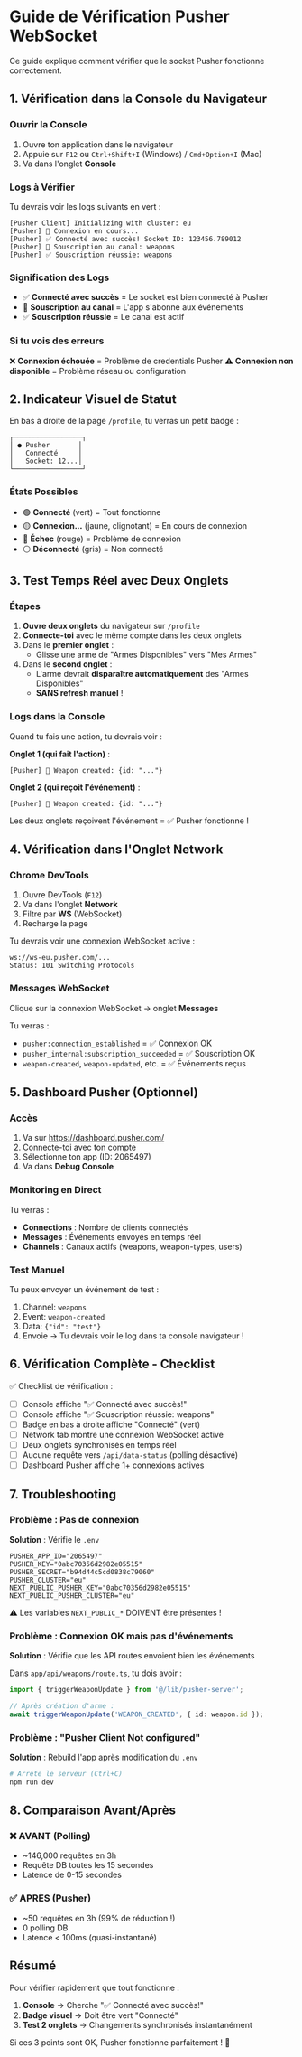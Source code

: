 # Guide de Vérification Pusher WebSocket

Ce guide explique comment vérifier que le socket Pusher fonctionne correctement.

## 1. Vérification dans la Console du Navigateur

### Ouvrir la Console
1. Ouvre ton application dans le navigateur
2. Appuie sur `F12` ou `Ctrl+Shift+I` (Windows) / `Cmd+Option+I` (Mac)
3. Va dans l'onglet **Console**

### Logs à Vérifier

Tu devrais voir les logs suivants en vert :

```
[Pusher Client] Initializing with cluster: eu
[Pusher] 🔄 Connexion en cours...
[Pusher] ✅ Connecté avec succès! Socket ID: 123456.789012
[Pusher] 📡 Souscription au canal: weapons
[Pusher] ✅ Souscription réussie: weapons
```

### Signification des Logs

- ✅ **Connecté avec succès** = Le socket est bien connecté à Pusher
- 📡 **Souscription au canal** = L'app s'abonne aux événements
- ✅ **Souscription réussie** = Le canal est actif

### Si tu vois des erreurs

❌ **Connexion échouée** = Problème de credentials Pusher
⚠️ **Connexion non disponible** = Problème réseau ou configuration

## 2. Indicateur Visuel de Statut

En bas à droite de la page `/profile`, tu verras un petit badge :

```
┌─────────────────┐
│ ● Pusher       │
│   Connecté     │
│   Socket: 12...│
└─────────────────┘
```

### États Possibles

- 🟢 **Connecté** (vert) = Tout fonctionne
- 🟡 **Connexion...** (jaune, clignotant) = En cours de connexion
- 🔴 **Échec** (rouge) = Problème de connexion
- ⚪ **Déconnecté** (gris) = Non connecté

## 3. Test Temps Réel avec Deux Onglets

### Étapes

1. **Ouvre deux onglets** du navigateur sur `/profile`
2. **Connecte-toi** avec le même compte dans les deux onglets
3. Dans le **premier onglet** :
   - Glisse une arme de "Armes Disponibles" vers "Mes Armes"
4. Dans le **second onglet** :
   - L'arme devrait **disparaître automatiquement** des "Armes Disponibles"
   - **SANS refresh manuel** !

### Logs dans la Console

Quand tu fais une action, tu devrais voir :

**Onglet 1 (qui fait l'action)** :
```
[Pusher] 🔫 Weapon created: {id: "..."}
```

**Onglet 2 (qui reçoit l'événement)** :
```
[Pusher] 🔫 Weapon created: {id: "..."}
```

Les deux onglets reçoivent l'événement = ✅ Pusher fonctionne !

## 4. Vérification dans l'Onglet Network

### Chrome DevTools

1. Ouvre DevTools (`F12`)
2. Va dans l'onglet **Network**
3. Filtre par **WS** (WebSocket)
4. Recharge la page

Tu devrais voir une connexion WebSocket active :

```
ws://ws-eu.pusher.com/...
Status: 101 Switching Protocols
```

### Messages WebSocket

Clique sur la connexion WebSocket → onglet **Messages**

Tu verras :
- `pusher:connection_established` = ✅ Connexion OK
- `pusher_internal:subscription_succeeded` = ✅ Souscription OK
- `weapon-created`, `weapon-updated`, etc. = ✅ Événements reçus

## 5. Dashboard Pusher (Optionnel)

### Accès

1. Va sur https://dashboard.pusher.com/
2. Connecte-toi avec ton compte
3. Sélectionne ton app (ID: 2065497)
4. Va dans **Debug Console**

### Monitoring en Direct

Tu verras :
- **Connections** : Nombre de clients connectés
- **Messages** : Événements envoyés en temps réel
- **Channels** : Canaux actifs (weapons, weapon-types, users)

### Test Manuel

Tu peux envoyer un événement de test :
1. Channel: `weapons`
2. Event: `weapon-created`
3. Data: `{"id": "test"}`
4. Envoie → Tu devrais voir le log dans ta console navigateur !

## 6. Vérification Complète - Checklist

✅ Checklist de vérification :

- [ ] Console affiche "✅ Connecté avec succès!"
- [ ] Console affiche "✅ Souscription réussie: weapons"
- [ ] Badge en bas à droite affiche "Connecté" (vert)
- [ ] Network tab montre une connexion WebSocket active
- [ ] Deux onglets synchronisés en temps réel
- [ ] Aucune requête vers `/api/data-status` (polling désactivé)
- [ ] Dashboard Pusher affiche 1+ connexions actives

## 7. Troubleshooting

### Problème : Pas de connexion

**Solution** : Vérifie le `.env`
```env
PUSHER_APP_ID="2065497"
PUSHER_KEY="0abc70356d2982e05515"
PUSHER_SECRET="b94d44c5cd0838c79060"
PUSHER_CLUSTER="eu"
NEXT_PUBLIC_PUSHER_KEY="0abc70356d2982e05515"
NEXT_PUBLIC_PUSHER_CLUSTER="eu"
```

⚠️ Les variables `NEXT_PUBLIC_*` DOIVENT être présentes !

### Problème : Connexion OK mais pas d'événements

**Solution** : Vérifie que les API routes envoient bien les événements

Dans `app/api/weapons/route.ts`, tu dois avoir :
```typescript
import { triggerWeaponUpdate } from '@/lib/pusher-server';

// Après création d'arme :
await triggerWeaponUpdate('WEAPON_CREATED', { id: weapon.id });
```

### Problème : "Pusher Client Not configured"

**Solution** : Rebuild l'app après modification du `.env`
```bash
# Arrête le serveur (Ctrl+C)
npm run dev
```

## 8. Comparaison Avant/Après

### ❌ AVANT (Polling)
- ~146,000 requêtes en 3h
- Requête DB toutes les 15 secondes
- Latence de 0-15 secondes

### ✅ APRÈS (Pusher)
- ~50 requêtes en 3h (99% de réduction !)
- 0 polling DB
- Latence < 100ms (quasi-instantané)

## Résumé

Pour vérifier rapidement que tout fonctionne :

1. **Console** → Cherche "✅ Connecté avec succès!"
2. **Badge visuel** → Doit être vert "Connecté"
3. **Test 2 onglets** → Changements synchronisés instantanément

Si ces 3 points sont OK, Pusher fonctionne parfaitement ! 🎉
